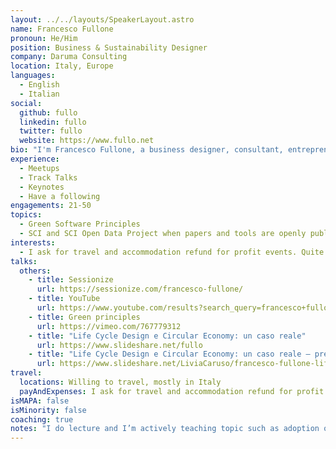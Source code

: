 ```yaml
---
layout: ../../layouts/SpeakerLayout.astro
name: Francesco Fullone
pronoun: He/Him
position: Business & Sustainability Designer
company: Daruma Consulting
location: Italy, Europe
languages:
  - English
  - Italian
social:
  github: fullo
  linkedin: fullo
  twitter: fullo
  website: https://www.fullo.net
bio: "I'm Francesco Fullone, a business designer, consultant, entrepreneur, and investor in technology companies focusing on sustainability or social impact. I help companies to better define their business propositions to create options to validate them, and I advise them to organize themselves better to reach their goals. I founded different companies: Apropos to help communities, companies, and local groups organize events and workshops; Digitiamo to create NLP and AI-related products; Ideato (sold), where I contributed to its growth for more than ten years, creating an innovative and quality reference for the development agencies in Italy. I'm the president of the GrUSP.org, a no-profit association that encourages best practices and inclusivity in web development since 2002."
experience:
  - Meetups
  - Track Talks
  - Keynotes
  - Have a following
engagements: 21-50
topics:
  - Green Software Principles
  - SCI and SCI Open Data Project when papers and tools are openly published and reach a base maturity level
interests:
  - I ask for travel and accommodation refund for profit events. Quite flexible otherwise.
talks:
  others:
    - title: Sessionize
      url: https://sessionize.com/francesco-fullone/
    - title: YouTube
      url: https://www.youtube.com/results?search_query=francesco+fullone+talk
    - title: Green principles
      url: https://vimeo.com/767779312
    - title: "Life Cycle Design e Circular Economy: un caso reale"
      url: https://www.slideshare.net/fullo
    - title: "Life Cycle Design e Circular Economy: un caso reale – presentation"
      url: https://www.slideshare.net/LiviaCaruso/francesco-fullone-life-cycle-design-e-circular-economy-un-caso-reale
travel:
  locations: Willing to travel, mostly in Italy
  payAndExpenses: I ask for travel and accommodation refund for profit events. Quite flexible otherwise.
isMAPA: false
isMinority: false
coaching: true
notes: "I do lecture and I’m actively teaching topic such as adoption of eco-design, circular economy, company governance, change management, digital transformation in business schools but also in (private) company events. I do also volunteering in teaching sustainable good practices to children and young entrepreneurs. Despite I understand and I speak English, I still prefer to have talks only in Italian."
---
```

